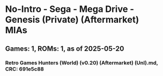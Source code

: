 # No-Intro - Sega - Mega Drive - Genesis (Private) (Aftermarket) MIAs
## Games: 1, ROMs: 1, as of 2025-05-20

### Retro Games Hunters (World) (v0.20) (Aftermarket) (Unl).md, CRC: 691e5c88
